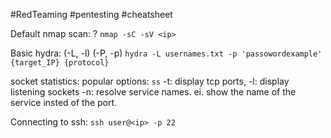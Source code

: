 #RedTeaming #pentesting #cheatsheet  

Default nmap scan: ? 
`nmap -sC -sV <ip>`

Basic hydra: (-L, -l) (-P, -p) 
`hydra -L usernames.txt -p 'passowordexample' {target_IP} {protocol}`

socket statistics: popular options: 
`ss`
-t: display tcp ports, 
-l: display listening sockets 
-n: resolve service names. ei. show the name of the service insted of the port. 

Connecting to ssh: 
`ssh user@<ip> -p 22`
